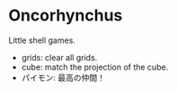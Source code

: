 # Oncorhynchus
Little shell games.
- grids: clear all grids.
- cube: match the projection of the cube.
- パイモン: 最高の仲間！
